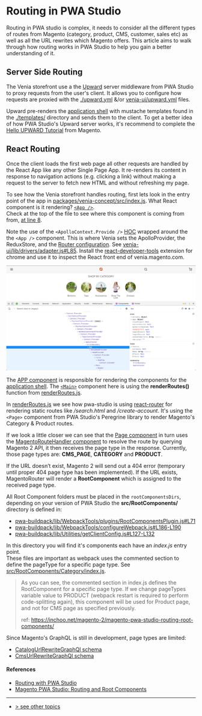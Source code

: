 # Routing in PWA Studio
Routing in PWA studio is complex, it needs to consider all the different types of routes from Magento (category, product, CMS, customer, sales etc) as well as all the URL rewrites which Magento offers. This article aims to walk through how routing works in PWA Studio to help you gain a better understanding of it.

## Server Side Routing
The Venia storefront use a the [Upward] server middleware from PWA Studio to proxy requests from the user's client.  It allows you to configure how requests are proxied with the [./upward.yml] &/or [venia-ui/upward.yml] files.  

Upward pre-renders the [application shell] with mustache templates found in the [./templates/] directory and sends them to the client. To get a better idea of how PWA Studio's Upward server works, it's recommend to complete the [Hello UPWARD Tutorial] from Magento.

## React Routing
Once the client loads the first web page all other requests are handled by the React App like any other Single Page App. It re-renders its content in response to navigation actions (e.g. clicking a link) without making a request to the server to fetch new HTML and without refreshing my page.

To see how the Venia storefront handles routing, first lets look in the entry point of the app in [packages/venia-concept/src/index.js].
What React component is it rendering? [`<App />`].  
Check at the top of the file to see where this component is coming from from, [at line 8].

Note the use of the `<ApolloContext.Provide />` [HOC] wrapped around the the `<App />` component. This is where Venia sets the ApolloProvider, the ReduxStore, and the [Router configuration].  See [venia-ui/lib/drivers/adapter.js#L85].  Install the [react-developer-tools] extension for chrome and use it to inspect the React front end of venia.magento.com.

![magento router screenshot](./magento-router-screenshot.png)

The [APP component] is responsible for rendering the components for the [application shell].
The [`<Main>`] component here is using the **renderRoutes()** function from [renderRoutes.js].

In [renderRoutes.js] we see how pwa-studio is using [react-router] for rendering static routes like _/search.html_ and _/create-account_. It's using the `<Page>` component from PWA Studio's Peregrine library to render Magento's Category & Product routes.

If we look a little closer we can see that the [Page component] in turn uses the [MagentoRouteHandler component] to resolve the route by querying Magento 2 API, it then receives the page type in the response. Currently, those page types are: **CMS_PAGE**, **CATEGORY** and **PRODUCT**.

If the URL doesn’t exist, Magento 2 will send out a 404 error (temporary until proper 404 page type has been implemented). If the URL exists, MagentoRouter will render a **RootComponent** which is assigned to the received page type.

All Root Component folders must be placed in the `rootComponentsDirs`, depending on your version of PWA Studio the **src/RootComponents/** directory is defined in:
- [pwa-buildpack/lib/WebpackTools/plugins/RootComponentsPlugin.js#L71]
- [pwa-buildpack/lib/WebpackTools/configureWebpack.js#L186-L190]
- [pwa-buildpack/lib/Utilities/getClientConfig.js#L127-L132]

In this directory you will find it's components each have an _index.js_ entry point.  
These files are important as webpack uses the commented section to define the pageType for a specific page type. See [src/RootComponents/Category/index.js].  

> As you can see, the commented section in index.js defines the RootComponent for a specific page type. If we change pageTypes variable value to PRODUCT (webpack restart is required to perform code-splitting again), this component will be used for Product page, and not for CMS page as specified previously.
>
> ref: https://inchoo.net/magento-2/magento-pwa-studio-routing-root-components/

Since Magento's GraphQL is still in development, page types are limited:
- [CatalogUrlRewriteGraphQl schema]
- [CmsUrlRewriteGraphQl schema]

#### References
- [Routing with PWA Studio]
- [Magento PWA Studio: Routing and Root Components]

---
- [> see other topics](../../README.md#Topics)

[packages/venia-concept/src/index.js]: https://github.com/magento-research/pwa-studio/blob/v4.0.0/packages/venia-concept/src/index.js
[`<App />`]: https://github.com/magento/pwa-studio/blob/v4.0.0/packages/venia-concept/src/index.js#L40
[at line 8]: https://github.com/magento-research/pwa-studio/blob/v4.0.0/packages/venia-concept/src/index.js#L8: 
[HOC]: https://reactjs.org/docs/higher-order-components.html
[Router configuration]: https://magento.github.io/pwa-studio/peregrine/routing/#magentorouter
[venia-ui/lib/drivers/adapter.js#L85]: https://github.com/magento/pwa-studio/blob/v4.0.0/packages/venia-ui/lib/drivers/adapter.js#L85
[react-developer-tools]: https://chrome.google.com/webstore/detail/react-developer-tools/fmkadmapgofadopljbjfkapdkoienihi
[APP component]: https://github.com/magento/pwa-studio/blob/develop/packages/venia-ui/lib/components/App/app.js
[application shell]: https://magento.github.io/pwa-studio/technologies/basic-concepts/app-shell/
[`<Main>`]: https://github.com/magento/pwa-studio/blob/v4.0.0/packages/venia-ui/lib/components/App/app.js#L127-L133
[renderRoutes.js]: https://github.com/magento/pwa-studio/blob/develop/packages/venia-ui/lib/components/App/renderRoutes.js
[react-router]: https://reacttraining.com/react-router/web/guides/quick-start
[Page component]: https://github.com/magento/pwa-studio/blob/develop/packages/peregrine/lib/Page/page.js
[MagentoRouteHandler component]: https://github.com/magento/pwa-studio/blob/develop/packages/peregrine/lib/Router/magentoRouteHandler.js
[pwa-buildpack/lib/WebpackTools/plugins/RootComponentsPlugin.js#L71]: https://github.com/magento/pwa-studio/blob/develop/packages/pwa-buildpack/lib/WebpackTools/plugins/RootComponentsPlugin.js#L71
[pwa-buildpack/lib/WebpackTools/configureWebpack.js#L186-L190]: https://github.com/magento/pwa-studio/blob/v4.0.0/packages/pwa-buildpack/lib/WebpackTools/configureWebpack.js#L186-L190
[pwa-buildpack/lib/Utilities/getClientConfig.js#L127-L132]: https://github.com/magento/pwa-studio/blob/develop/packages/pwa-buildpack/lib/Utilities/getClientConfig.js#L127-L132
[src/RootComponents/Category/index.js]: https://github.com/magento/pwa-studio/blob/develop/packages/venia-ui/lib/RootComponents/Category/index.js
[CatalogUrlRewriteGraphQl schema]: https://github.com/magento/magento2/blob/2.3.3/app/code/Magento/CatalogUrlRewriteGraphQl/etc/schema.graphqls#L20-L23
[CmsUrlRewriteGraphQl schema]: https://github.com/magento/magento2/blob/2.3.3/app/code/Magento/CmsUrlRewriteGraphQl/etc/schema.graphqls#L4-L6
[Routing with PWA Studio]: https://magento.github.io/pwa-studio/peregrine/routing/
[Magento PWA Studio: Routing and Root Components]: https://inchoo.net/magento-2/magento-pwa-studio-routing-root-components/
[Upward]: https://magento.github.io/pwa-studio/technologies/upward/
[./upward.yml]: https://github.com/magento/pwa-studio/blob/develop/packages/venia-concept/upward.yml
[venia-ui/upward.yml]: https://github.com/magento/pwa-studio/blob/develop/packages/venia-ui/upward.yml
[application shell]: https://magento.github.io/pwa-studio/technologies/basic-concepts/app-shell/
[./templates/]: https://github.com/magento/pwa-studio/tree/develop/packages/venia-ui/templates
[Hello UPWARD Tutorial]: https://magento.github.io/pwa-studio/tutorials/hello-upward/simple-server/
